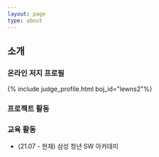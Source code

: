 ```yaml
---
layout: page
type: about
---
```



## 소개


### 온라인 저지 프로필
{% include judge_profile.html boj_id="lewns2"%}


### 프로젝트 활동


### 교육 활동
* (21.07 - 현재) 삼성 청년 SW 아카데미



